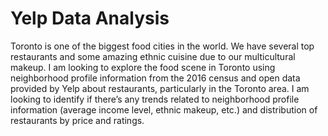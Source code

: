 # Yelp Data Analysis
Toronto is one of the biggest food cities in the world. 
We have several top restaurants and some amazing ethnic cuisine due to our multicultural makeup. 
I am looking to explore the food scene in Toronto using neighborhood profile information from the 2016 census and open data provided by Yelp about restaurants, 
particularly in the Toronto area. I am looking to identify if there’s any trends related to neighborhood profile information (average income level, ethnic makeup, etc.) and distribution of restaurants by price and ratings.
